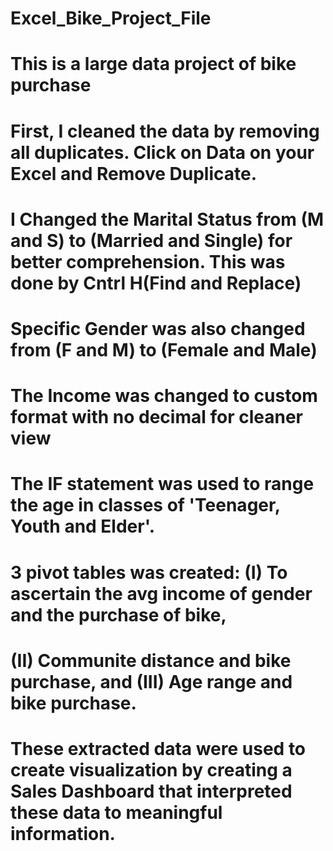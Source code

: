 # Excel_Bike_Project_File
# This is a large data project of bike purchase
# First, I cleaned the data by removing all duplicates. Click on Data on your Excel and Remove Duplicate.
# I Changed the Marital Status from (M and S) to (Married and Single) for better comprehension. This was done by Cntrl H(Find and Replace)
# Specific Gender was also changed from (F and M) to (Female and Male)
# The Income was changed to custom format with no decimal for cleaner view
# The IF statement was used to range the age in classes of 'Teenager, Youth and Elder'.
# 3 pivot tables was created: (I) To ascertain the avg income of gender and the purchase of bike,
# (II) Communite distance and bike purchase, and (III) Age range and bike purchase.
# These extracted data were used to create visualization by creating a Sales Dashboard that interpreted these data to meaningful information.
